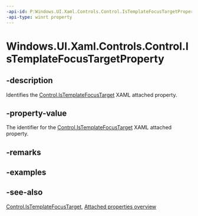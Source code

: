 ```yaml
---
-api-id: P:Windows.UI.Xaml.Controls.Control.IsTemplateFocusTargetProperty
-api-type: winrt property
---
```


<!-- Property syntax
public Windows.UI.Xaml.DependencyProperty IsTemplateFocusTargetProperty { get; }
-->

# Windows.UI.Xaml.Controls.Control.IsTemplateFocusTargetProperty

## -description
Identifies the [Control.IsTemplateFocusTarget](/uwp/api/windows.ui.xaml.controls.control#xaml-attached-properties) XAML attached property.

## -property-value
The identifier for the [Control.IsTemplateFocusTarget](/uwp/api/windows.ui.xaml.controls.control#xaml-attached-properties) XAML attached property.

## -remarks

## -examples

## -see-also
[Control.IsTemplateFocusTarget](/uwp/api/windows.ui.xaml.controls.control#xaml-attached-properties), [Attached properties overview](https://msdn.microsoft.com/library/098c1de0-d640-48b1-9961-d0adf33266e2)
